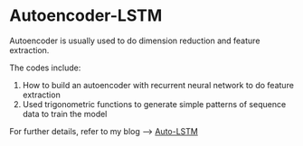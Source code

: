 # Autoencoder-LSTM


Autoencoder is usually used to do dimension reduction and feature extraction.   

The codes include:
1. How to build an autoencoder with recurrent neural network to do feature extraction
2. Used trigonometric functions to generate simple patterns of sequence data to train the model
  
For further details, refer to my blog -->  <a href="https://gqhuang.com/auto-lstm-1/">Auto-LSTM</a>
